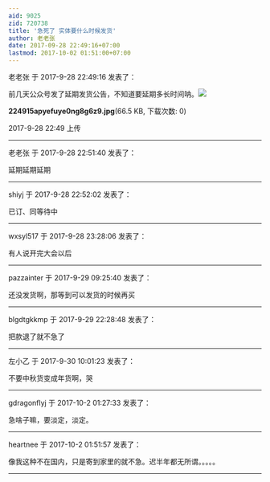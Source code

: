 ```yaml
---
aid: 9025
zid: 720738
title: '急死了 实体要什么时候发货'
author: 老老张
date: 2017-09-28 22:49:16+07:00
lastmod: 2017-10-02 01:51:00+07:00
---
```


老老张 于 2017-9-28 22:49:16 发表了：

前几天公众号发了延期发货公告，不知道要延期多长时间呐。![](https://cdn.jsdelivr.net/gh/lzjluzijie/beichao@main/img/224915apyefuye0ng8g6z9.jpg)



**224915apyefuye0ng8g6z9.jpg**(66.5 KB, 下载次数: 0)



2017-9-28 22:49 上传

---------

老老张 于 2017-9-28 22:51:40 发表了：

延期延期延期

---------

shiyj 于 2017-9-28 22:52:02 发表了：

已订、同等待中

---------

wxsyl517 于 2017-9-28 23:28:06 发表了：

有人说开完大会以后

---------

pazzainter 于 2017-9-29 09:25:40 发表了：

还没发货啊，那等到可以发货的时候再买

---------

blgdtgkkmp 于 2017-9-29 22:28:48 发表了：

把款退了就不急了

---------

左小乙 于 2017-9-30 10:01:23 发表了：

不要中秋货变成年货啊，哭

---------

gdragonflyj 于 2017-10-2 01:27:33 发表了：

急啥子嘛，要淡定，淡定。

---------

heartnee 于 2017-10-2 01:51:57 发表了：

像我这种不在国内，只是寄到家里的就不急。迟半年都无所谓。。。。。

---------

